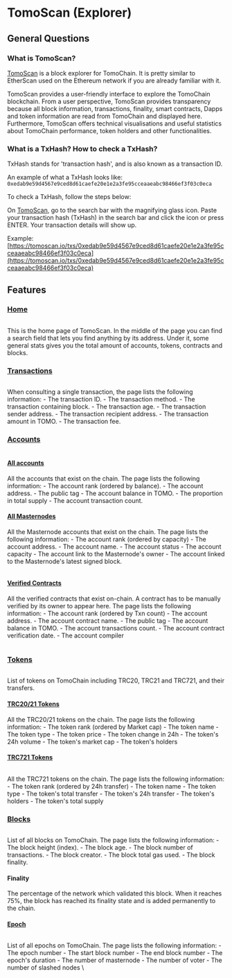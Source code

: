 # TomoScan (Explorer)

## **General Questions**

### **What is TomoScan?**

[TomoScan](https://tomoscan.io/) is a block explorer for TomoChain. It is pretty similar to EtherScan used on the Ethereum network if you are already familiar with it.

TomoScan provides a user-friendly interface to explore the TomoChain blockchain. From a user perspective, TomoScan provides transparency because all block information, transactions, finality, smart contracts, Dapps and token information are read from TomoChain and displayed here. Furthermore, TomoScan offers technical visualisations and useful statistics about TomoChain performance, token holders and other functionalities.

### **What is a TxHash? How to check a TxHash?**

TxHash stands for 'transaction hash', and is also known as a transaction ID.

An example of what a TxHash looks like: `0xedab9e59d4567e9ced8d61caefe20e1e2a3fe95cceaaeabc98466ef3f03c0eca`

To check a TxHash, follow the steps below:

On [TomoScan](https://tomoscan.io/), go to the search bar with the magnifying glass icon. Paste your transaction hash (TxHash) in the search bar and click the icon or press ENTER. Your transaction details will show up.

Example: [https://tomoscan.io/txs/0xedab9e59d4567e9ced8d61caefe20e1e2a3fe95cceaaeabc98466ef3f03c0eca](https://tomoscan.io/txs/0xedab9e59d4567e9ced8d61caefe20e1e2a3fe95cceaaeabc98466ef3f03c0eca)

## Features

### [Home](https://tomoscan.io/)

<figure><img src="../../.gitbook/assets/Screenshot_1 (5).png" alt=""><figcaption></figcaption></figure>

This is the home page of TomoScan. In the middle of the page you can find a search field that lets you find anything by its address. Under it, some general stats gives you the total amount of accounts, tokens, contracts and blocks.

### [Transactions](https://tomoscan.io/txs) <a href="#transactions" id="transactions"></a>

<figure><img src="../../.gitbook/assets/Screenshot_2 (1).png" alt=""><figcaption></figcaption></figure>

When consulting a single transaction, the page lists the following information: - The transaction ID. - The transaction method. - The transaction containing block. - The transaction age. - The transaction sender address. - The transaction recipient address. - The transaction amount in TOMO. - The transaction fee.

### [Accounts](https://tomoscan.io/accounts) <a href="#accounts" id="accounts"></a>

<figure><img src="../../.gitbook/assets/Screenshot_3 (3).png" alt=""><figcaption></figcaption></figure>

#### [All accounts](https://tomoscan.io/accounts) <a href="#all-accounts" id="all-accounts"></a>

All the accounts that exist on the chain. The page lists the following information: - The account rank (ordered by balance). - The account address. - The public tag - The account balance in TOMO. - The proportion in total supply - The account transaction count.

#### [All Masternodes](https://tomoscan.io/masternodes) <a href="#all-masternodes" id="all-masternodes"></a>

All the Masternode accounts that exist on the chain. The page lists the following information: - The account rank (ordered by capacity) - The account address. - The account name. - The account status - The account capacity - The account link to the Masternode's owner - The account linked to the Masternode's latest signed block.

<figure><img src="../../.gitbook/assets/Screenshot_5 (1).png" alt=""><figcaption></figcaption></figure>

#### [Verified Contracts](https://tomoscan.io/contracts) <a href="#verified-contracts" id="verified-contracts"></a>

All the verified contracts that exist on-chain. A contract has to be manually verified by its owner to appear here. The page lists the following information: - The account rank (ordered by Txn count) - The account address. - The account contract name. - The public tag - The account balance in TOMO. - The account transactions count. - The account contract verification date. - The account compiler

<figure><img src="../../.gitbook/assets/Screenshot_4 (3).png" alt=""><figcaption></figcaption></figure>

### [Tokens](https://tomoscan.io/tokens) <a href="#tokens" id="tokens"></a>

<figure><img src="../../.gitbook/assets/Screenshot_6.png" alt=""><figcaption></figcaption></figure>

List of tokens on TomoChain including TRC20, TRC21 and TRC721, and their transfers.

#### [TRC20/21 Tokens](https://tomoscan.io/tokens) <a href="#all-tokens" id="all-tokens"></a>

All the TRC20/21 tokens on the chain. The page lists the following information: - The token rank (ordered by Market cap) - The token name - The token type - The token price - The token change in 24h - The token's 24h volume - The token's market cap - The token's holders

#### [TRC721 Tokens](https://tomoscan.io/tokens/trc721) <a href="#tokens-transfers" id="tokens-transfers"></a>

<figure><img src="../../.gitbook/assets/Screenshot_7.png" alt=""><figcaption></figcaption></figure>

All the TRC721 tokens on the chain. The page lists the following information: - The token rank (ordered by 24h transfer) - The token name - The token type - The token's total transfer - The token's 24h transfer - The token's holders - The token's total supply

### [Blocks](https://tomoscan.io/blocks) <a href="#blocks" id="blocks"></a>

<figure><img src="../../.gitbook/assets/Screenshot_8.png" alt=""><figcaption></figcaption></figure>

List of all blocks on TomoChain. The page lists the following information: - The block height (index). - The block age. - The block number of transactions. - The block creator. - The block total gas used. - The block finality.

#### Finality

The percentage of the network which validated this block. When it reaches 75%, the block has reached its finality state and is added permanently to the chain.

#### [Epoch](https://tomoscan.io/epochs) <a href="#block" id="block"></a>

<figure><img src="../../.gitbook/assets/Screenshot_9.png" alt=""><figcaption></figcaption></figure>

List of all epochs on TomoChain. The page lists the following information: - The epoch number - The start block number - The end block number - The epoch's duration - The number of masternode - The number of voter - The number of slashed nodes \\
